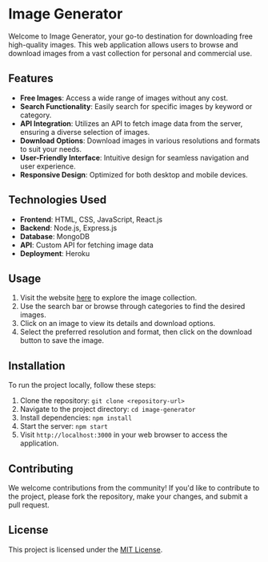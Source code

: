 # Image Generator

Welcome to Image Generator, your go-to destination for downloading free high-quality images. This web application allows users to browse and download images from a vast collection for personal and commercial use.

## Features

- **Free Images**: Access a wide range of images without any cost.
- **Search Functionality**: Easily search for specific images by keyword or category.
- **API Integration**: Utilizes an API to fetch image data from the server, ensuring a diverse selection of images.
- **Download Options**: Download images in various resolutions and formats to suit your needs.
- **User-Friendly Interface**: Intuitive design for seamless navigation and user experience.
- **Responsive Design**: Optimized for both desktop and mobile devices.

## Technologies Used

- **Frontend**: HTML, CSS, JavaScript, React.js
- **Backend**: Node.js, Express.js
- **Database**: MongoDB
- **API**: Custom API for fetching image data
- **Deployment**: Heroku

## Usage

1. Visit the website [here](#) to explore the image collection.
2. Use the search bar or browse through categories to find the desired images.
3. Click on an image to view its details and download options.
4. Select the preferred resolution and format, then click on the download button to save the image.

## Installation

To run the project locally, follow these steps:

1. Clone the repository: `git clone <repository-url>`
2. Navigate to the project directory: `cd image-generator`
3. Install dependencies: `npm install`
4. Start the server: `npm start`
5. Visit `http://localhost:3000` in your web browser to access the application.

## Contributing

We welcome contributions from the community! If you'd like to contribute to the project, please fork the repository, make your changes, and submit a pull request.

## License

This project is licensed under the [MIT License](LICENSE).
